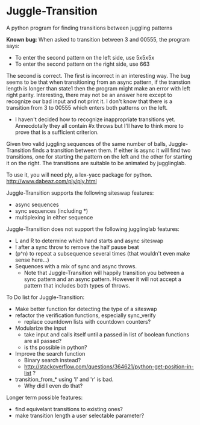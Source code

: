Juggle-Transition
=================

A python program for finding transitions between juggling patterns

__Known bug__: When asked to transition between 3 and 00555, the program says:

 - To enter the second pattern on the left side, use 5x5x5x
 - To enter the second pattern on the right side, use 663

The second is correct.  The first is incorrect in an interesting way.  The bug
seems to be that when transitioning from an async pattern, if the transtion
length is longer than state1 then the program might make an error with left
right parity.  Interesting, there may not be an answer here except to recognize
our bad input and not print it.  I don't know that there is a transition from 3
to 00555 which enters both patterns on the left.
 - I haven't decided how to recognize inappropriate transitions yet.
   Annecdotally they all contain #x throws but I'll have to think more to prove
   that is a sufficient criterion.

Given two valid juggling sequences of the same number of balls,
Juggle-Transition finds a transition between them.  If either is async it will
find two transitions, one for starting the pattern on the left and the other
for starting it on the right.  The transitions are suitable to be animated by
jugglinglab.

To use it, you will need ply, a lex-yacc package for python.  http://www.dabeaz.com/ply/ply.html

Juggle-Transition supports the following siteswap features:
 - async sequences
 - sync sequences (including *)
 - multiplexing in either sequence

  
Juggle-Transition does not support the following jugglinglab features:
 - L and R to determine which hand starts and async siteswap
 - ! after a sync throw to remove the half pause beat
 - (p^n) to repeat a subsequence several times (that wouldn't even make sense here...)
 - Sequences with a mix of sync and async throws.
    - Note that Juggle-Transition will happily transition you between a sync
      pattern and an async pattern.  However it will not accept a pattern that
      includes both types of throws.

To Do list for Juggle-Transition:
 - Make better function for detecting the type of a siteswap
 - refactor the verification functions, especially sync_verify
   - replace countdown lists with countdown counters?
 - Modularize the input
   - take input and calls itself until a passed in list of boolean functions are all passed?
   - is ths possible in python?
 - Improve the search function
   - Binary search instead?
   - http://stackoverflow.com/questions/364621/python-get-position-in-list ?
 - transition_from_* using 'l' and 'r' is bad.  
    - Why did I even do that?
        
Longer term possible features:
 - find equivelant transitions to existing ones?
 - make transition length a user selectable parameter?



